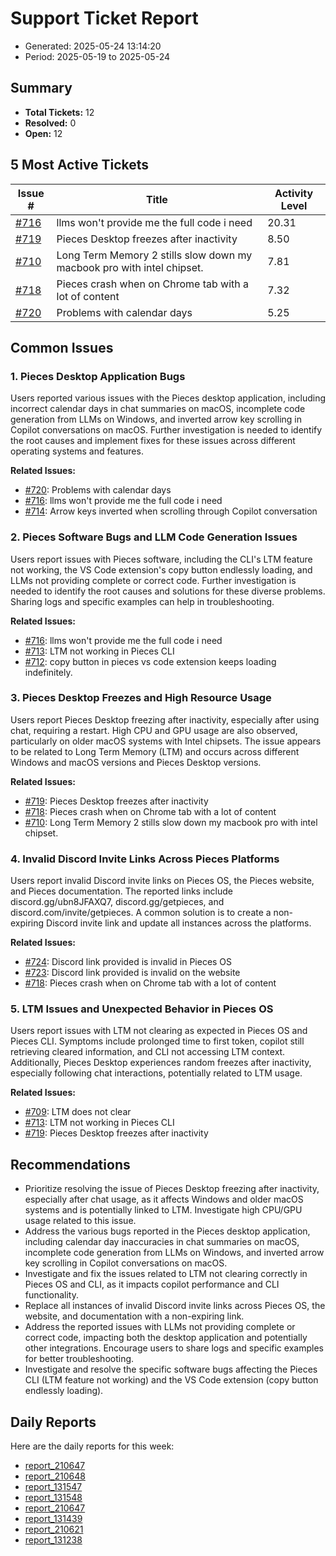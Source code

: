 # Support Ticket Report
- Generated: 2025-05-24 13:14:20
- Period: 2025-05-19 to 2025-05-24

## Summary
- **Total Tickets:** 12
- **Resolved:** 0
- **Open:** 12

## 5 Most Active Tickets
| Issue # | Title | Activity Level |
|---------|-------|----------------|
| [#716](https://github.com/pieces-app/support/issues/716) | llms won't provide me the full code i need | 20.31 |
| [#719](https://github.com/pieces-app/support/issues/719) | Pieces Desktop freezes after inactivity | 8.50 |
| [#710](https://github.com/pieces-app/support/issues/710) | Long Term Memory 2 stills slow down my macbook pro with intel chipset. | 7.81 |
| [#718](https://github.com/pieces-app/support/issues/718) | Pieces crash when on Chrome tab with a lot of content | 7.32 |
| [#720](https://github.com/pieces-app/support/issues/720) | Problems with calendar days | 5.25 |

## Common Issues
### 1. Pieces Desktop Application Bugs
Users reported various issues with the Pieces desktop application, including incorrect calendar days in chat summaries on macOS, incomplete code generation from LLMs on Windows, and inverted arrow key scrolling in Copilot conversations on macOS.  Further investigation is needed to identify the root causes and implement fixes for these issues across different operating systems and features.

**Related Issues:**
- [#720](https://github.com/pieces-app/support/issues/720): Problems with calendar days
- [#716](https://github.com/pieces-app/support/issues/716): llms won't provide me the full code i need
- [#714](https://github.com/pieces-app/support/issues/714): Arrow keys inverted when scrolling through Copilot conversation

### 2. Pieces Software Bugs and LLM Code Generation Issues
Users report issues with Pieces software, including the CLI's LTM feature not working, the VS Code extension's copy button endlessly loading, and LLMs not providing complete or correct code.  Further investigation is needed to identify the root causes and solutions for these diverse problems. Sharing logs and specific examples can help in troubleshooting.

**Related Issues:**
- [#716](https://github.com/pieces-app/support/issues/716): llms won't provide me the full code i need
- [#713](https://github.com/pieces-app/support/issues/713): LTM not working in Pieces CLI
- [#712](https://github.com/pieces-app/support/issues/712): copy button in pieces vs code extension keeps loading indefinitely.

### 3. Pieces Desktop Freezes and High Resource Usage
Users report Pieces Desktop freezing after inactivity, especially after using chat, requiring a restart.  High CPU and GPU usage are also observed, particularly on older macOS systems with Intel chipsets.  The issue appears to be related to Long Term Memory (LTM) and occurs across different Windows and macOS versions and Pieces Desktop versions.

**Related Issues:**
- [#719](https://github.com/pieces-app/support/issues/719): Pieces Desktop freezes after inactivity
- [#718](https://github.com/pieces-app/support/issues/718): Pieces crash when on Chrome tab with a lot of content
- [#710](https://github.com/pieces-app/support/issues/710): Long Term Memory 2 stills slow down my macbook pro with intel chipset.

### 4. Invalid Discord Invite Links Across Pieces Platforms
Users report invalid Discord invite links on Pieces OS, the Pieces website, and Pieces documentation.  The reported links include discord.gg/ubn8JFAXQ7, discord.gg/getpieces, and discord.com/invite/getpieces.  A common solution is to create a non-expiring Discord invite link and update all instances across the platforms.

**Related Issues:**
- [#724](https://github.com/pieces-app/support/issues/724): Discord link provided is invalid in Pieces OS
- [#723](https://github.com/pieces-app/support/issues/723): Discord link provided is invalid on the website
- [#718](https://github.com/pieces-app/support/issues/718): Pieces crash when on Chrome tab with a lot of content

### 5. LTM Issues and Unexpected Behavior in Pieces OS
Users report issues with LTM not clearing as expected in Pieces OS and Pieces CLI.  Symptoms include prolonged time to first token, copilot still retrieving cleared information, and CLI not accessing LTM context. Additionally, Pieces Desktop experiences random freezes after inactivity, especially following chat interactions, potentially related to LTM usage.

**Related Issues:**
- [#709](https://github.com/pieces-app/support/issues/709): LTM does not clear
- [#713](https://github.com/pieces-app/support/issues/713): LTM not working in Pieces CLI
- [#719](https://github.com/pieces-app/support/issues/719): Pieces Desktop freezes after inactivity


## Recommendations
- Prioritize resolving the issue of Pieces Desktop freezing after inactivity, especially after chat usage, as it affects Windows and older macOS systems and is potentially linked to LTM. Investigate high CPU/GPU usage related to this issue.
- Address the various bugs reported in the Pieces desktop application, including calendar day inaccuracies in chat summaries on macOS, incomplete code generation from LLMs on Windows, and inverted arrow key scrolling in Copilot conversations on macOS.
- Investigate and fix the issues related to LTM not clearing correctly in Pieces OS and CLI, as it impacts copilot performance and CLI functionality.
- Replace all instances of invalid Discord invite links across Pieces OS, the website, and documentation with a non-expiring link.
- Address the reported issues with LLMs not providing complete or correct code, impacting both the desktop application and potentially other integrations. Encourage users to share logs and specific examples for better troubleshooting.
- Investigate and resolve the specific software bugs affecting the Pieces CLI (LTM feature not working) and the VS Code extension (copy button endlessly loading).

## Daily Reports
Here are the daily reports for this week:

- [report_210647](daily/2025-05-20/report_210647.md)
- [report_210648](daily/2025-05-21/report_210648.md)
- [report_131547](daily/2025-05-21/report_131547.md)
- [report_131548](daily/2025-05-22/report_131548.md)
- [report_210647](daily/2025-05-22/report_210647.md)
- [report_131439](daily/2025-05-23/report_131439.md)
- [report_210621](daily/2025-05-23/report_210621.md)
- [report_131238](daily/2025-05-24/report_131238.md)
